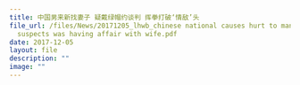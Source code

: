 ```yaml
---
title: 中国男来新找妻子 疑戴绿帽约谈判 挥拳打破‘情敌’头
file_url: /files/News/20171205_lhwb_chinese national causes hurt to man he
  suspects was having affair with wife.pdf
date: 2017-12-05
layout: file
description: ""
image: ""
---
```

